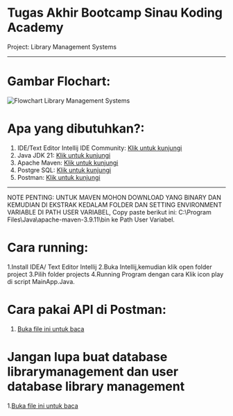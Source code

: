 # Tugas Akhir Bootcamp Sinau Koding Academy

Project: Library Management Systems


----------------------------------------------------------------------------------------------------------------------------------------------------------------------------------------------


# Gambar Flochart:

![Flowchart Library Management Systems](https://github.com/sirrauf/TugasAkhir-LibraryManagementSystems-Bootcamp-SinauKodingAcademy/blob/main/Libraray%20Management%20Systems%20Flowchart.png?raw=true)


# Apa yang dibutuhkan?:

1. IDE/Text Editor Intellij IDE Community: [Klik untuk kunjungi](https://www.jetbrains.com/idea/download/other.html)
2. Java JDK 21: [Klik untuk kunjungi](https://www.oracle.com/java/technologies/javase/jdk21-archive-downloads.html)
3. Apache Maven: [Klik untuk kunjungi](https://maven.apache.org/download.cgi)
4. Postgre SQL: [Klik untuk kunjungi](https://www.postgresql.org/download/)
5. Postman: [Klik untuk kunjungi](https://www.postman.com/downloads/)


----------------------------------------------------------------------------------------------------------------------------------------------------------------------------------------------

NOTE PENTING: UNTUK MAVEN MOHON DOWNLOAD YANG BINARY DAN KEMUDIAN DI EKSTRAK KEDALAM FOLDER DAN SETTING ENVIRONMENT VARIABLE DI PATH USER VARIABEL, Copy paste berikut ini: C:\Program Files\Java\apache-maven-3.9.11\bin ke Path User Variabel.

# Cara running:

1.Install IDEA/ Text Editor Intellij
2.Buka Intellij,kemudian klik open folder project
3.Pilih folder projects
4.Running Program dengan cara Klik icon play di script MainApp.Java.

# Cara pakai API di Postman:
1. [Buka file ini untuk baca](https://raw.githubusercontent.com/sirrauf/TugasAkhir-LibraryManagementSystems-Bootcamp-SinauKodingAcademy/refs/heads/main/Cara%20pakai%20API%20di%20Postman%20untuk%20project%20Tugas%20Akhir%20dan%20Cara%20Login%20Project%20Tugas%20Akhir.txt)

# Jangan lupa buat database librarymanagement dan user database library management
1.[Buka file ini untuk baca](https://raw.githubusercontent.com/sirrauf/TugasAkhir-LibraryManagementSystems-Bootcamp-SinauKodingAcademy/refs/heads/main/Query%20setting%20user%20di%20postgre.txt)

